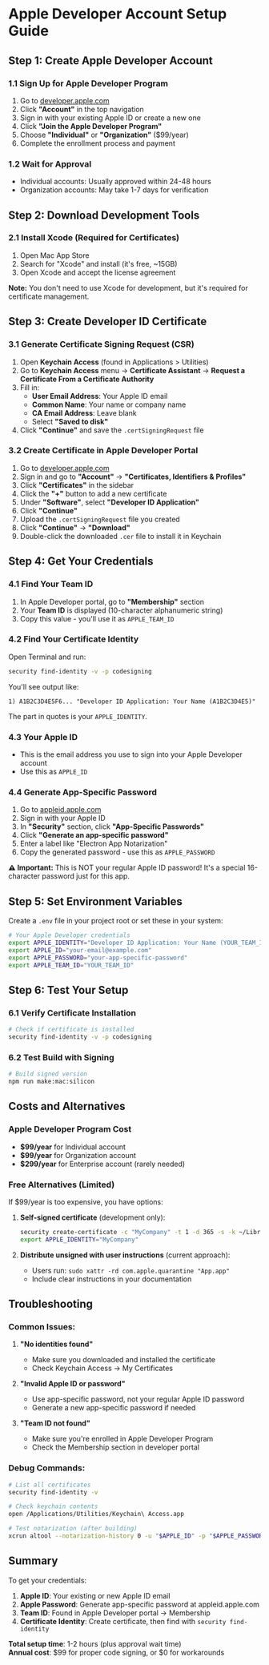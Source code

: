 # Apple Developer Account Setup Guide

## Step 1: Create Apple Developer Account

### 1.1 Sign Up for Apple Developer Program
1. Go to [developer.apple.com](https://developer.apple.com)
2. Click **"Account"** in the top navigation
3. Sign in with your existing Apple ID or create a new one
4. Click **"Join the Apple Developer Program"**
5. Choose **"Individual"** or **"Organization"** ($99/year)
6. Complete the enrollment process and payment

### 1.2 Wait for Approval
- Individual accounts: Usually approved within 24-48 hours
- Organization accounts: May take 1-7 days for verification

## Step 2: Download Development Tools

### 2.1 Install Xcode (Required for Certificates)
1. Open Mac App Store
2. Search for "Xcode" and install (it's free, ~15GB)
3. Open Xcode and accept the license agreement

**Note:** You don't need to use Xcode for development, but it's required for certificate management.

## Step 3: Create Developer ID Certificate

### 3.1 Generate Certificate Signing Request (CSR)
1. Open **Keychain Access** (found in Applications > Utilities)
2. Go to **Keychain Access** menu → **Certificate Assistant** → **Request a Certificate From a Certificate Authority**
3. Fill in:
   - **User Email Address**: Your Apple ID email
   - **Common Name**: Your name or company name
   - **CA Email Address**: Leave blank
   - Select **"Saved to disk"**
4. Click **"Continue"** and save the `.certSigningRequest` file

### 3.2 Create Certificate in Apple Developer Portal
1. Go to [developer.apple.com](https://developer.apple.com)
2. Sign in and go to **"Account"** → **"Certificates, Identifiers & Profiles"**
3. Click **"Certificates"** in the sidebar
4. Click the **"+"** button to add a new certificate
5. Under **"Software"**, select **"Developer ID Application"**
6. Click **"Continue"**
7. Upload the `.certSigningRequest` file you created
8. Click **"Continue"** → **"Download"**
9. Double-click the downloaded `.cer` file to install it in Keychain

## Step 4: Get Your Credentials

### 4.1 Find Your Team ID
1. In Apple Developer portal, go to **"Membership"** section
2. Your **Team ID** is displayed (10-character alphanumeric string)
3. Copy this value - you'll use it as `APPLE_TEAM_ID`

### 4.2 Find Your Certificate Identity
Open Terminal and run:
```bash
security find-identity -v -p codesigning
```

You'll see output like:
```
1) A1B2C3D4E5F6... "Developer ID Application: Your Name (A1B2C3D4E5)"
```

The part in quotes is your `APPLE_IDENTITY`.

### 4.3 Your Apple ID
- This is the email address you use to sign into your Apple Developer account
- Use this as `APPLE_ID`

### 4.4 Generate App-Specific Password
1. Go to [appleid.apple.com](https://appleid.apple.com)
2. Sign in with your Apple ID
3. In **"Security"** section, click **"App-Specific Passwords"**
4. Click **"Generate an app-specific password"**
5. Enter a label like "Electron App Notarization"
6. Copy the generated password - use this as `APPLE_PASSWORD`

**⚠️ Important:** This is NOT your regular Apple ID password! It's a special 16-character password just for this app.

## Step 5: Set Environment Variables

Create a `.env` file in your project root or set these in your system:

```bash
# Your Apple Developer credentials
export APPLE_IDENTITY="Developer ID Application: Your Name (YOUR_TEAM_ID)"
export APPLE_ID="your-email@example.com"
export APPLE_PASSWORD="your-app-specific-password"
export APPLE_TEAM_ID="YOUR_TEAM_ID"
```

## Step 6: Test Your Setup

### 6.1 Verify Certificate Installation
```bash
# Check if certificate is installed
security find-identity -v -p codesigning
```

### 6.2 Test Build with Signing
```bash
# Build signed version
npm run make:mac:silicon
```

## Costs and Alternatives

### Apple Developer Program Cost
- **$99/year** for Individual account
- **$99/year** for Organization account
- **$299/year** for Enterprise account (rarely needed)

### Free Alternatives (Limited)
If $99/year is too expensive, you have options:

1. **Self-signed certificate** (development only):
   ```bash
   security create-certificate -c "MyCompany" -t 1 -d 365 -s -k ~/Library/Keychains/login.keychain
   export APPLE_IDENTITY="MyCompany"
   ```

2. **Distribute unsigned with user instructions** (current approach):
   - Users run: `sudo xattr -rd com.apple.quarantine "App.app"`
   - Include clear instructions in your documentation

## Troubleshooting

### Common Issues:

1. **"No identities found"**
   - Make sure you downloaded and installed the certificate
   - Check Keychain Access → My Certificates

2. **"Invalid Apple ID or password"**
   - Use app-specific password, not your regular Apple ID password
   - Generate a new app-specific password if needed

3. **"Team ID not found"**
   - Make sure you're enrolled in Apple Developer Program
   - Check the Membership section in developer portal

### Debug Commands:
```bash
# List all certificates
security find-identity -v

# Check keychain contents
open /Applications/Utilities/Keychain\ Access.app

# Test notarization (after building)
xcrun altool --notarization-history 0 -u "$APPLE_ID" -p "$APPLE_PASSWORD"
```

## Summary

To get your credentials:
1. **Apple ID**: Your existing or new Apple ID email
2. **Apple Password**: Generate app-specific password at appleid.apple.com
3. **Team ID**: Found in Apple Developer portal → Membership
4. **Certificate Identity**: Create certificate, then find with `security find-identity`

**Total setup time**: 1-2 hours (plus approval wait time)  
**Annual cost**: $99 for proper code signing, or $0 for workarounds 